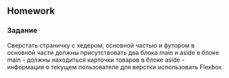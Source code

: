 ##  Homework

### Задание
Сверстать страничку с хедером, основной частью и футором
в основной части должны присутствовать два блока main и aside
в блоке main - должны находиться карточки товаров  в блоке aside - информация о текущем пользователе
для верстки использовать Flexbox



